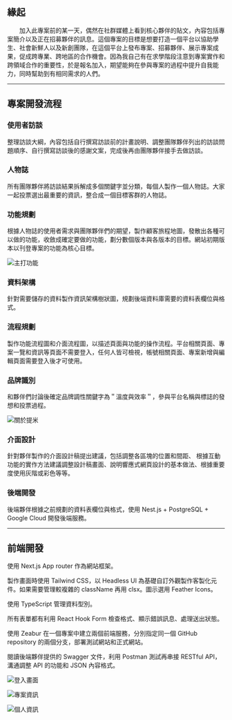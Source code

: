 ## 緣起

　　加入此專案前的某一天，偶然在社群媒體上看到核心夥伴的貼文，內容包括專案簡介以及正在招募夥伴的訊息。這個專案的目標是想要打造一個平台以協助學生、社會新鮮人以及新創團隊，在這個平台上發布專案、招募夥伴、展示專案成果，促成跨專業、跨地區的合作機會。因為我自己有在求學階段注意到專案實作和跨領域合作的重要性，於是報名加入，期望能夠在參與專案的過程中提升自我能力，同時幫助到有相同需求的人們。

---

## 專案開發流程

### 使用者訪談

整理訪談大綱，內容包括自行撰寫訪談前的計畫說明、調整團隊夥伴列出的訪談問題順序、自行撰寫訪談後的感謝文案，完成後再由團隊夥伴接手去做訪談。

### 人物誌

所有團隊夥伴將訪談結果拆解成多個關鍵字並分類，每個人製作一個人物誌。大家一起投票選出最重要的資訊，整合成一個目標客群的人物誌。

### 功能規劃

根據人物誌的使用者需求與團隊夥伴們的期望，製作顧客旅程地圖，發散出各種可以做的功能，收斂成確定要做的功能，劃分數個版本與各版本的目標。網站初期版本以刊登專案的功能為核心目標。

![主打功能](/image/teamie-index.png)

### 資料架構

針對需要儲存的資料製作資訊架構樹狀圖，規劃後端資料庫需要的資料表欄位與格式。

### 流程規劃

製作功能流程圖和介面流程圖，以描述頁面與功能的操作流程。平台相關頁面、專案一覽和資訊等頁面不需要登入，任何人皆可檢視，帳號相關頁面、專案新增與編輯頁面需要登入後才可使用。

### 品牌識別

和夥伴們討論後確定品牌調性關鍵字為＂溫度與效率＂，參與平台名稱與標誌的發想和投票過程。

![關於提米](/image/teamie-about.png)

### 介面設計

針對夥伴製作的介面設計稿提出建議，包括調整各區塊的位置和間距、
根據互動功能的實作方法建議調整設計稿畫面、說明響應式網頁設計的基本做法、根據重要度使用灰階或彩色等等。

### 後端開發

後端夥伴根據之前規劃的資料表欄位與格式，使用 Nest.js + PostgreSQL + Google Cloud 開發後端服務。

---

## 前端開發

使用 Next.js App router 作為網站框架。

製作畫面時使用 Tailwind CSS，以 Headless UI 為基礎自訂外觀製作客製化元件。如果需要管理較複雜的 className 再用 clsx。圖示選用 Feather Icons。

使用 TypeScript 管理資料型別。

所有表單都有利用 React Hook Form 檢查格式、顯示錯誤訊息、處理送出狀態。

使用 Zeabur 在一個專案中建立兩個前端服務，分別指定同一個 GitHub repository 的兩個分支，部署測試網站和正式網站。

閱讀後端夥伴提供的 Swagger 文件，利用 Postman 測試再串接 RESTful API，溝通調整 API 的功能和 JSON 內容格式。

![登入畫面](/image/teamie-login.png)

![專案資訊](/image/teamie-project.png)

![個人資訊](/image/teamie-user.png)